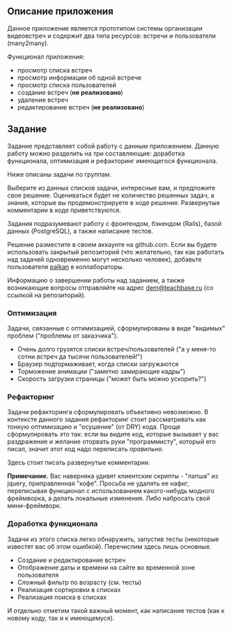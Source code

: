 ## Описание приложения

Данное приложение является прототипом системы организации видеовстреч и содержит два типа ресурсов: встречи и пользователи (many2many).

Функционал приложения: 
* просмотр списка встреч
* просмотр информации об одной встрече
* просмотр списка пользователей
* создание встреч (**не реализовано**)
* удаление встреч 
* редактирование встреч (**не реализовано**)

## Задание

Задание представляет собой работу с данным приложением. 
Данную работу можно разделить на три составляющие: доработка функционала, оптимизация и рефакторинг имеющегося функционала.

Ниже описаны задачи по группам. 

Выберите из данных списков задачи, интересные вам, и предложите свое решение. 
Оцениваться будет не количество решенных задач, а знания, которые вы продемонстрируете в ходе решения. Развернутые комментарии в коде приветствуются. 

Задания подразумевают работу с фронтендом, бэкендом (Rails), базой данных (PostgreSQL), а также написание тестов. 

Решение разместите в своем аккаунте на github.com. Если вы будете использовать закрытый репозиторий (что желательно, так как работать над задачей одновременно могут несколько человек), добавьте пользователя [palkan](https://github.com/palkan) в коллабораторы.

Информацию о завершении работы над заданием, а также возникающие вопросы отправляйте на адрес dem@teachbase.ru (со ссылкой на репозиторий).


### Оптимизация

Задачи, связанные с оптимизацией, сформулированы в виде "видимых" проблем ("проблемы от заказчика"). 
* Очень долго грузятся списки встреч/пользователей ("а у меня-то сотни встреч да тысячи пользователей!")
* Браузер подтормаживает, когда списки загружаются
* Торможение анимации ("заметно замирающие кадры")
* Скорость загрузки страницы ("может быть можно ускорить?")

### Рефакторинг

Задачи рефакторинга сформулировать объективно невозможно. 
В контексте данного задания рефакторинг стоит рассматривать как тонкую оптимизацию и "осушение" (от DRY) кода. Проще сформулировать это так: если вы видите код, которые вызывает у вас раздражение и желание оторвать руки "программисту", который его писал, значит этот код надо переписать _правильно_.

Здесь стоит писать развернутые комментарии. 

**Примечание.** Вас наверняка удивят клиентские скрипты - "лапша" из jquery, приправленная "кофе". Просьба не удалять ее нафиг, переписывая функционал с использованием какого-нибудь модного фреймворка, а делать локальные изменения. 
Либо набросать свой мини-фреймворк.   

### Доработка функционала

Задачи из этого списка легко обнаружить, запустив тесты (некоторые известят вас об этом ошибкой). Перечислим здесь лишь основные.

* Создание и редактирование встреч
* Отображение даты и времени на сайте во временной зоне пользователя
* Сложный фильтр по возрасту (см. тесты)
* Реализация сортировки в списках 
* Реализация поиска в списках

И отдельно отметим такой важный момент, как написание тестов (как к новому коду, так и к имеющемуся).
